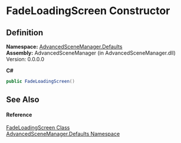 # FadeLoadingScreen Constructor




## Definition
**Namespace:** <a href="N_AdvancedSceneManager_Defaults">AdvancedSceneManager.Defaults</a>  
**Assembly:** AdvancedSceneManager (in AdvancedSceneManager.dll) Version: 0.0.0.0

**C#**
``` C#
public FadeLoadingScreen()
```



## See Also


#### Reference
<a href="T_AdvancedSceneManager_Defaults_FadeLoadingScreen">FadeLoadingScreen Class</a>  
<a href="N_AdvancedSceneManager_Defaults">AdvancedSceneManager.Defaults Namespace</a>  
